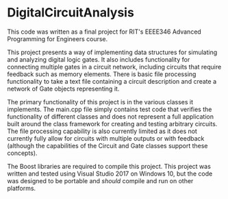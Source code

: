 # DigitalCircuitAnalysis

This code was written as a final project for RIT's EEEE346 Advanced Programming for Engineers course.

This project presents a way of implementing data structures for simulating and analyzing digital logic gates. It also includes functionality for connecting multiple gates in a circuit network, including circuits that require feedback such as memory elements. There is basic file processing functionality to take a text file containing a circuit description and create a network of Gate objects representing it.

The primary functionality of this project is in the various classes it implements. The main.cpp file simply contains test code that verifies the functionality of different classes and does not represent a full application built around the class framework for creating and testing arbitrary circuits. The file processing capability is also currently limited as it does not currently fully allow for circuits with multiple outputs or with feedback (although the capabilities of the Circuit and Gate classes support these concepts).

The Boost libraries are required to compile this project. This project was written and tested using Visual Studio 2017 on Windows 10, but the code was designed to be portable and *should* compile and run on other platforms.
